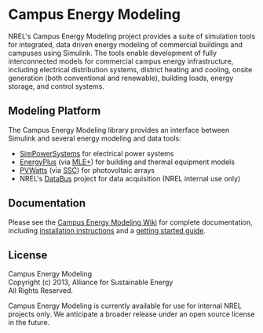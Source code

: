 Campus Energy Modeling
======================

NREL's Campus Energy Modeling project provides a suite of simulation tools for integrated, data driven energy modeling of commercial buildings and campuses using Simulink. The tools enable development of fully interconnected models for commercial campus energy infrastructure, including electrical distribution systems, district heating and cooling, onsite generation (both conventional and renewable), building loads, energy storage, and control systems.

Modeling Platform
-----------------

The Campus Energy Modeling library provides an interface between Simulink and several energy modeling and data tools:

* [SimPowerSystems][1] for electrical power systems
* [EnergyPlus][2] (via [MLE+][3]) for building and thermal equipment models
* [PVWatts][4] (via [SSC][5]) for photovoltaic arrays
* NREL's [DataBus][6] project for data acquisition (NREL internal use only)

[1]: http://www.mathworks.com/products/simpower/ "SimPowerSystems"
[2]: http://apps1.eere.energy.gov/buildings/energyplus/ "EnergyPlus"
[3]: http://mlab.seas.upenn.edu/mlep/ "MLE+ Toolbox"
[4]: http://www.nrel.gov/rredc/pvwatts/ "PVWatts"
[5]: https://sam.nrel.gov/content/sam-simulation-core-sdk "SAM Simulation Core SDK"
[6]: https://databus.nrel.gov/ "DataBus"

Documentation
-------------

Please see the [Campus Energy Modeling Wiki][7] for complete documentation, including [installation instructions][8] and a [getting started guide][9].

[7]: https://github.com/NREL/CampusEnergyModeling/wiki "Campus Energy Modeling Wiki"
[8]: https://github.com/NREL/CampusEnergyModeling/wiki/Installation "Installation"
[9]: https://github.com/NREL/CampusEnergyModeling/wiki/Getting-Started "Getting Started"

License
-------

Campus Energy Modeling  
Copyright (c) 2013, Alliance for Sustainable Energy  
All Rights Reserved.

Campus Energy Modeling is currently available for use for internal NREL projects only. We anticipate a broader release under an open source license in the future.
